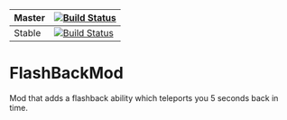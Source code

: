| Master | [![Build Status](https://travis-ci.org/inky2013/FlashBackMod.svg?branch=master)](https://travis-ci.org/inky2013/FlashBackMod) |
|--------|-------------------------------------------------------------------------------------------------------------------------------|
| Stable | [![Build Status](https://travis-ci.org/inky2013/FlashBackMod.svg?branch=stable)](https://travis-ci.org/inky2013/FlashBackMod) |
# FlashBackMod

Mod that adds a flashback ability which teleports you 5 seconds back in time.
<WIP>

